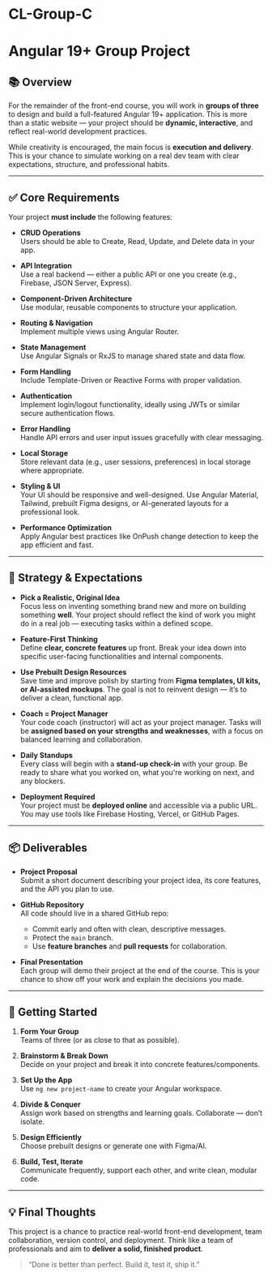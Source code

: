 # CL-Group-C
# **Angular 19+ Group Project**

## 📚 Overview

For the remainder of the front-end course, you will work in **groups of three** to design and build a full-featured Angular 19+ application. This is more than a static website — your project should be **dynamic, interactive**, and reflect real-world development practices.

While creativity is encouraged, the main focus is **execution and delivery**. This is your chance to simulate working on a real dev team with clear expectations, structure, and professional habits.

---

## ✅ Core Requirements

Your project **must include** the following features:

- **CRUD Operations**  
  Users should be able to Create, Read, Update, and Delete data in your app.

- **API Integration**  
  Use a real backend — either a public API or one you create (e.g., Firebase, JSON Server, Express).

- **Component-Driven Architecture**  
  Use modular, reusable components to structure your application.

- **Routing & Navigation**  
  Implement multiple views using Angular Router.

- **State Management**  
  Use Angular Signals or RxJS to manage shared state and data flow.

- **Form Handling**  
  Include Template-Driven or Reactive Forms with proper validation.

- **Authentication**  
  Implement login/logout functionality, ideally using JWTs or similar secure authentication flows.

- **Error Handling**  
  Handle API errors and user input issues gracefully with clear messaging.

- **Local Storage**  
  Store relevant data (e.g., user sessions, preferences) in local storage where appropriate.

- **Styling & UI**  
  Your UI should be responsive and well-designed. Use Angular Material, Tailwind, prebuilt Figma designs, or AI-generated layouts for a professional look.

- **Performance Optimization**  
  Apply Angular best practices like OnPush change detection to keep the app efficient and fast.

---

## 🧠 Strategy & Expectations

- **Pick a Realistic, Original Idea**  
  Focus less on inventing something brand new and more on building something **well**. Your project should reflect the kind of work you might do in a real job — executing tasks within a defined scope.

- **Feature-First Thinking**  
  Define **clear, concrete features** up front. Break your idea down into specific user-facing functionalities and internal components.

- **Use Prebuilt Design Resources**  
  Save time and improve polish by starting from **Figma templates, UI kits, or AI-assisted mockups**. The goal is not to reinvent design — it’s to deliver a clean, functional app.

- **Coach = Project Manager**  
  Your code coach (instructor) will act as your project manager. Tasks will be **assigned based on your strengths and weaknesses**, with a focus on balanced learning and collaboration.

- **Daily Standups**  
  Every class will begin with a **stand-up check-in** with your group. Be ready to share what you worked on, what you're working on next, and any blockers.

- **Deployment Required**  
  Your project must be **deployed online** and accessible via a public URL. You may use tools like Firebase Hosting, Vercel, or GitHub Pages.

---

## 📦 Deliverables

- **Project Proposal**  
  Submit a short document describing your project idea, its core features, and the API you plan to use.

- **GitHub Repository**  
  All code should live in a shared GitHub repo:
  - Commit early and often with clean, descriptive messages.
  - Protect the `main` branch.
  - Use **feature branches** and **pull requests** for collaboration.

- **Final Presentation**  
  Each group will demo their project at the end of the course. This is your chance to show off your work and explain the decisions you made.

---

## 🚀 Getting Started

1. **Form Your Group**  
   Teams of three (or as close to that as possible).

2. **Brainstorm & Break Down**  
   Decide on your project and break it into concrete features/components.

3. **Set Up the App**  
   Use `ng new project-name` to create your Angular workspace.

4. **Divide & Conquer**  
   Assign work based on strengths and learning goals. Collaborate — don’t isolate.

5. **Design Efficiently**  
   Choose prebuilt designs or generate one with Figma/AI.

6. **Build, Test, Iterate**  
   Communicate frequently, support each other, and write clean, modular code.

---

## 💡 Final Thoughts

This project is a chance to practice real-world front-end development, team collaboration, version control, and deployment. Think like a team of professionals and aim to **deliver a solid, finished product**.

> “Done is better than perfect. Build it, test it, ship it.”
